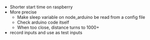 - Shorter start time on raspberry
- More precise 
  - Make sleep variable on node_arduino be read from a config file
  - Check arduino code itself
  - When too close, distance turns to 1000+
- record inputs and use as test inputs
